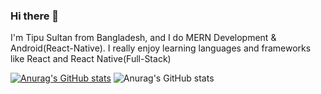 ### Hi there 👋
I'm Tipu Sultan from Bangladesh, and I do MERN Development & Android(React-Native). 
I really enjoy learning languages and frameworks like React and React Native(Full-Stack)

[![Anurag's GitHub stats](https://github-readme-stats.vercel.app/api?username=T3sultan)](https://github.com/anuraghazra/github-readme-stats)
![Anurag's GitHub stats](https://github-readme-stats.vercel.app/api?username=T3sultan&show_icons=true&theme=radical)

